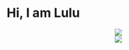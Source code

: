 #   Hi, I am Lulu

<div align="center">
    <img src="https://komarev.com/ghpvc/?username=luluwux&color=030000"/>
</div>

<div align="center">
    <a href="https://discord.com/users/852103749228036136" title="Discord Profile"><img src="https://lanyard-profile-readme.vercel.app/api/852103749228036136"></a>
</div>


